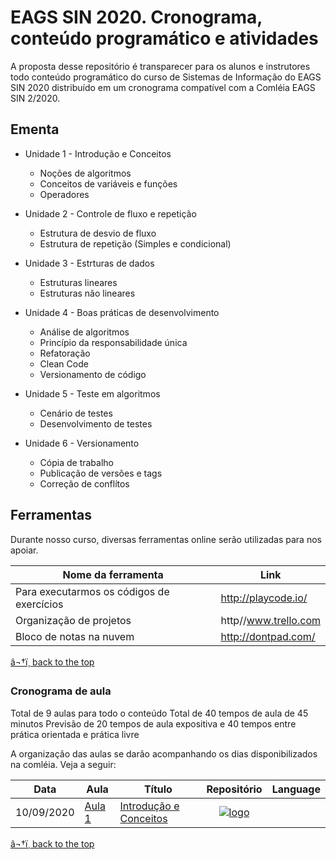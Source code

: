 # EAGS SIN 2020. Cronograma, conteúdo programático e atividades

A proposta desse repositório é transparecer para os alunos e instrutores todo conteúdo programático do curso de Sistemas de Informação do EAGS SIN 2020 distribuído em um cronograma compatível com a Comléia EAGS SIN 2/2020. 

## Ementa
* Unidade 1 - Introdução e Conceitos
  * Noções de algoritmos
  * Conceitos de variáveis e funções
  * Operadores
  
* Unidade 2 - Controle de fluxo e repetição   
   * Estrutura de desvio de fluxo
   * Estrutura de repetição (Simples e condicional)
   
* Unidade 3 - Estrturas de dados
   * Estruturas lineares
   * Estruturas não lineares
 
* Unidade 4 - Boas práticas de desenvolvimento
   * Análise de algoritmos
   * Princípio da responsabilidade única
   * Refatoração
   * Clean Code
   * Versionamento de código

* Unidade 5 - Teste em algoritmos
   * Cenário de testes
   * Desenvolvimento de testes
   
* Unidade 6 - Versionamento 
  * Cópia de trabalho
  * Publicação de versões e tags
  * Correção de conflítos     

## Ferramentas
Durante nosso curso, diversas ferramentas online serão utilizadas para nos apoiar. 

| Nome da ferramenta | Link 
|------------|------
| Para executarmos os códigos de exercícios | http://playcode.io/ |
| Organização de projetos | http//www.trello.com |
| Bloco de notas na nuvem | http://dontpad.com/ |

[â¬†ï¸ back to the top](#ementa)

### Cronograma de aula
Total de 9 aulas para todo o conteúdo
Total de 40 tempos de aula de 45 minutos
Previsão de 20 tempos de aula expositiva e 40 tempos entre prática orientada e prática livre

A organização das aulas se darão acompanhando os dias disponibilizados na comléia. Veja a seguir:

| Data | Aula          | Título | Repositório |  Language |
|:----:|----------------|---------------------|:----------:| :--------:|
| 10/09/2020 | [Aula 1](https://docs.google.com/presentation/d/1MoVl-hN_5S9Ap-TaRuLEStzo_LMy70a0-PIE4Q-f0m4/edit?usp=sharing) | [Introdução e Conceitos](https://speakerdeck.com/eliasnogueira/create-an-architecture-for-web-test-automation)| [![logo](http://i.imgur.com/0o48UoR.png)](https://github.com/eliasnogueira/selenium-java-bootstrap) | 
[â¬†ï¸ back to the top](#ementa)



